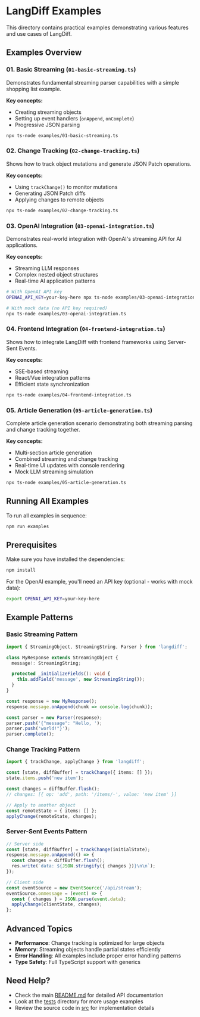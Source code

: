 # LangDiff Examples

This directory contains practical examples demonstrating various features and use cases of LangDiff.

## Examples Overview

### 01. Basic Streaming (`01-basic-streaming.ts`)
Demonstrates fundamental streaming parser capabilities with a simple shopping list example.

**Key concepts:**
- Creating streaming objects
- Setting up event handlers (`onAppend`, `onComplete`)
- Progressive JSON parsing

```bash
npx ts-node examples/01-basic-streaming.ts
```

### 02. Change Tracking (`02-change-tracking.ts`)
Shows how to track object mutations and generate JSON Patch operations.

**Key concepts:**
- Using `trackChange()` to monitor mutations
- Generating JSON Patch diffs
- Applying changes to remote objects

```bash
npx ts-node examples/02-change-tracking.ts
```

### 03. OpenAI Integration (`03-openai-integration.ts`)
Demonstrates real-world integration with OpenAI's streaming API for AI applications.

**Key concepts:**
- Streaming LLM responses
- Complex nested object structures
- Real-time AI application patterns

```bash
# With OpenAI API key
OPENAI_API_KEY=your-key-here npx ts-node examples/03-openai-integration.ts

# With mock data (no API key required)
npx ts-node examples/03-openai-integration.ts
```

### 04. Frontend Integration (`04-frontend-integration.ts`)
Shows how to integrate LangDiff with frontend frameworks using Server-Sent Events.

**Key concepts:**
- SSE-based streaming
- React/Vue integration patterns
- Efficient state synchronization

```bash
npx ts-node examples/04-frontend-integration.ts
```

### 05. Article Generation (`05-article-generation.ts`)
Complete article generation scenario demonstrating both streaming parsing and change tracking together.

**Key concepts:**
- Multi-section article generation
- Combined streaming and change tracking
- Real-time UI updates with console rendering
- Mock LLM streaming simulation

```bash
npx ts-node examples/05-article-generation.ts
```

## Running All Examples

To run all examples in sequence:

```bash
npm run examples
```

## Prerequisites

Make sure you have installed the dependencies:

```bash
npm install
```

For the OpenAI example, you'll need an API key (optional - works with mock data):

```bash
export OPENAI_API_KEY=your-key-here
```

## Example Patterns

### Basic Streaming Pattern

```typescript
import { StreamingObject, StreamingString, Parser } from 'langdiff';

class MyResponse extends StreamingObject {
  message!: StreamingString;

  protected _initializeFields(): void {
    this.addField('message', new StreamingString());
  }
}

const response = new MyResponse();
response.message.onAppend(chunk => console.log(chunk));

const parser = new Parser(response);
parser.push('{"message": "Hello, ');
parser.push('world!"}');
parser.complete();
```

### Change Tracking Pattern

```typescript
import { trackChange, applyChange } from 'langdiff';

const [state, diffBuffer] = trackChange({ items: [] });
state.items.push('new item');

const changes = diffBuffer.flush();
// changes: [{ op: 'add', path: '/items/-', value: 'new item' }]

// Apply to another object
const remoteState = { items: [] };
applyChange(remoteState, changes);
```

### Server-Sent Events Pattern

```typescript
// Server side
const [state, diffBuffer] = trackChange(initialState);
response.message.onAppend(() => {
  const changes = diffBuffer.flush();
  res.write(`data: ${JSON.stringify({ changes })}\n\n`);
});

// Client side
const eventSource = new EventSource('/api/stream');
eventSource.onmessage = (event) => {
  const { changes } = JSON.parse(event.data);
  applyChange(clientState, changes);
};
```

## Advanced Topics

- **Performance**: Change tracking is optimized for large objects
- **Memory**: Streaming objects handle partial states efficiently  
- **Error Handling**: All examples include proper error handling patterns
- **Type Safety**: Full TypeScript support with generics

## Need Help?

- Check the main [README.md](../README.md) for detailed API documentation
- Look at the [tests](../tests/) directory for more usage examples
- Review the source code in [src](../src/) for implementation details